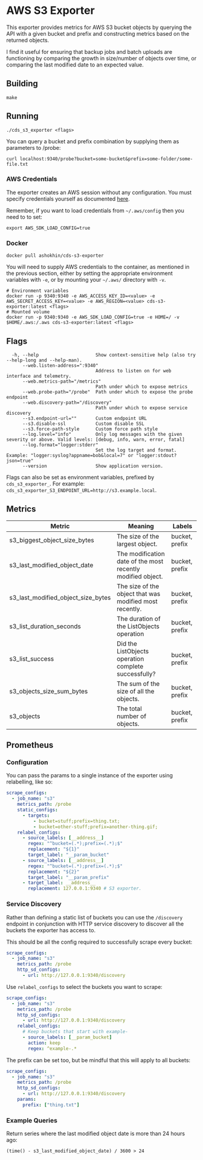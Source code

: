 # AWS S3 Exporter

This exporter provides metrics for AWS S3 bucket objects by querying the API with a given bucket and prefix and constructing metrics based on the returned objects.

I find it useful for ensuring that backup jobs and batch uploads are functioning by comparing the growth in size/number of objects over time, or comparing the last modified date to an expected value.

## Building

```
make
```

## Running

```
./cds_s3_exporter <flags>
```

You can query a bucket and prefix combination by supplying them as parameters to /probe:

```
curl localhost:9340/probe?bucket=some-bucket&prefix=some-folder/some-file.txt
```

### AWS Credentials

The exporter creates an AWS session without any configuration. You must specify credentials yourself as documented [here](https://docs.aws.amazon.com/sdk-for-go/v1/developer-guide/configuring-sdk.html).

Remember, if you want to load credentials from `~/.aws/config` then you need to to set:

```
export AWS_SDK_LOAD_CONFIG=true
```

### Docker

```
docker pull ashokhin/cds-s3-exporter
```

You will need to supply AWS credentials to the container, as mentioned in the previous section, either by setting the appropriate environment variables with `-e`, or by mounting your `~/.aws/` directory with `-v`.

```
# Environment variables
docker run -p 9340:9340 -e AWS_ACCESS_KEY_ID=<value> -e AWS_SECRET_ACCESS_KEY=<value> -e AWS_REGION=<value> cds-s3-exporter:latest <flags>
# Mounted volume
docker run -p 9340:9340 -e AWS_SDK_LOAD_CONFIG=true -e HOME=/ -v $HOME/.aws:/.aws cds-s3-exporter:latest <flags>
```

## Flags

```
  -h, --help                     Show context-sensitive help (also try --help-long and --help-man).
      --web.listen-address=":9340"
                                 Address to listen on for web interface and telemetry.
      --web.metrics-path="/metrics"
                                 Path under which to expose metrics
      --web.probe-path="/probe"  Path under which to expose the probe endpoint
      --web.discovery-path="/discovery"
                                 Path under which to expose service discovery
      --s3.endpoint-url=""       Custom endpoint URL
      --s3.disable-ssl           Custom disable SSL
      --s3.force-path-style      Custom force path style
      --log.level="info"         Only log messages with the given severity or above. Valid levels: [debug, info, warn, error, fatal]
      --log.format="logger:stderr"
                                 Set the log target and format. Example: "logger:syslog?appname=bob&local=7" or "logger:stdout?json=true"
      --version                  Show application version.
```

Flags can also be set as environment variables, prefixed by `cds_s3_exporter_`. For example: `cds_s3_exporter_S3_ENDPOINT_URL=http://s3.example.local`.

## Metrics

| Metric                             | Meaning                                                     | Labels         |
| ---------------------------------- | ----------------------------------------------------------- | -------------- |
| s3_biggest_object_size_bytes       | The size of the largest object.                             | bucket, prefix |
| s3_last_modified_object_date       | The modification date of the most recently modified object. | bucket, prefix |
| s3_last_modified_object_size_bytes | The size of the object that was modified most recently.     | bucket, prefix |
| s3_list_duration_seconds           | The duration of the ListObjects operation                   | bucket, prefix |
| s3_list_success                    | Did the ListObjects operation complete successfully?        | bucket, prefix |
| s3_objects_size_sum_bytes          | The sum of the size of all the objects.                     | bucket, prefix |
| s3_objects                         | The total number of objects.                                | bucket, prefix |

## Prometheus

### Configuration

You can pass the params to a single instance of the exporter using relabelling, like so:

```yml
scrape_configs:
  - job_name: "s3"
    metrics_path: /probe
    static_configs:
      - targets:
          - bucket=stuff;prefix=thing.txt;
          - bucket=other-stuff;prefix=another-thing.gif;
    relabel_configs:
      - source_labels: [__address__]
        regex: "^bucket=(.*);prefix=(.*);$"
        replacement: "${1}"
        target_label: "__param_bucket"
      - source_labels: [__address__]
        regex: "^bucket=(.*);prefix=(.*);$"
        replacement: "${2}"
        target_label: "__param_prefix"
      - target_label: __address__
        replacement: 127.0.0.1:9340 # S3 exporter.
```

### Service Discovery

Rather than defining a static list of buckets you can use the `/discovery` endpoint
in conjunction with HTTP service discovery to discover all the buckets the
exporter has access to.

This should be all the config required to successfully scrape every bucket:

```yml
scrape_configs:
  - job_name: "s3"
    metrics_path: /probe
    http_sd_configs:
      - url: http://127.0.0.1:9340/discovery
```

Use `relabel_configs` to select the buckets you want to scrape:

```yml
scrape_configs:
  - job_name: "s3"
    metrics_path: /probe
    http_sd_configs:
      - url: http://127.0.0.1:9340/discovery
    relabel_configs:
      # Keep buckets that start with example-
      - source_labels: [__param_bucket]
        action: keep
        regex: ^example-.*
```

The prefix can be set too, but be mindful that this will apply to all buckets:

```yml
scrape_configs:
  - job_name: "s3"
    metrics_path: /probe
    http_sd_configs:
      - url: http://127.0.0.1:9340/discovery
    params:
      prefix: ["thing.txt"]
```

### Example Queries

Return series where the last modified object date is more than 24 hours ago:

```
(time() - s3_last_modified_object_date) / 3600 > 24
```
